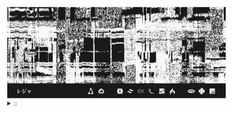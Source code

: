 <img src="./banner.png">
<details><summary> :: </summary>
<!--START_SECTION:waka-->

```
From: 09 August 2024 - To: 16 November 2024

Total Time: 676 hrs 53 mins

Python                     222 hrs 53 mins ////////-----------------   30.78 %
PHP                        128 hrs 46 mins ////---------------------   17.79 %
JavaScript                 52 hrs 26 mins  //-----------------------   07.24 %
Other                      47 hrs 11 mins  //-----------------------   06.52 %
```

<!--END_SECTION:waka-->
</details>
